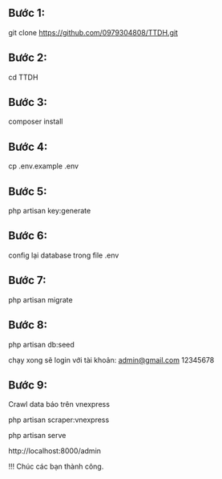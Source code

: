 ## Bước 1: 
git clone https://github.com/0979304808/TTDH.git

## Bước 2: 
cd TTDH

## Bước 3:
composer install

## Bước 4: 
cp .env.example .env

## Bước 5:
php artisan key:generate

## Bước 6:
config lại database trong file .env

## Bước 7:
php artisan migrate

## Bước 8:
php artisan db:seed

chạy xong sẽ login với tài khoản:
admin@gmail.com
12345678

## Bước 9:
Crawl data báo trên vnexpress

php artisan scraper:vnexpress

php artisan serve

http://localhost:8000/admin

!!! Chúc các bạn thành công.
